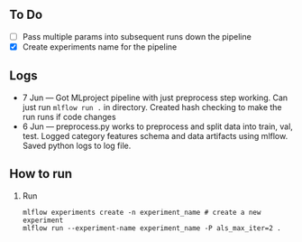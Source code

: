 ## To Do
- [ ] Pass multiple params into subsequent runs down the pipeline
- [x] Create experiments name for the pipeline

## Logs
* 7 Jun — Got MLproject pipeline with just preprocess step working. Can just run `mlflow run .` in directory. Created hash checking to make the run runs if code changes
* 6 Jun — preprocess.py works to preprocess and split data into train, val, test. Logged category features schema and data artifacts using mlflow. Saved python logs to log file.

## How to run
1. Run
    ```
    mlflow experiments create -n experiment_name # create a new experiment
    mlflow run --experiment-name experiment_name -P als_max_iter=2 .
    ```